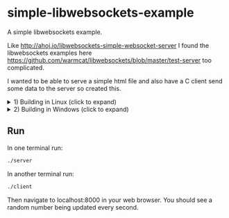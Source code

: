 # simple-libwebsockets-example

A simple libwebsockets example.

Like http://ahoj.io/libwebsockets-simple-websocket-server I found the libwebsockets
examples here https://github.com/warmcat/libwebsockets/blob/master/test-server too
complicated.

I wanted to be able to serve a simple html file and also have a C client send some data
to the server so created this.

<details>
  <summary>
      1) Building in Linux (click to expand)
  </summary>
    
1. Install libwebsockets in the conventional way
3. In root folder, create an build folder
```
$ mkdir build; cd build
```
4. Prepare the development and build
```
$ cmake ..
$ make
```
</details>

<details>
  <summary>
      2) Building in Windows (click to expand)
  </summary>

1. Install OpenSSL, cmake and Visual Studio

2. Clone this repository and init submodule repository
```
git submodule init
git submoudle update
```

3. In root folder, create an build folder
```
md build; cd build
``` 

4. Prepare the development and build
```
cmake .. -G "NMake Makefiles" -DCMAKE_BUILD_TYPE=RELEASE
nmake

```
</details>


## Run
In one terminal run:
```bash
./server
```

In another terminal run:
```bash
./client
```

Then navigate to localhost:8000 in your web browser. You should see a random number being
updated every second.
